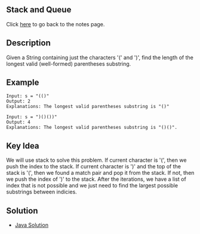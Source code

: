## Stack and Queue
Click [here](../notes.md) to go back to the notes page.

## Description
Given a String containing just the characters '(' and ')', find the length of the longest valid (well-formed) parentheses substring.

## Example
```
Input: s = "(()"
Output: 2
Explanations: The longest valid parentheses substring is "()"

Input: s = ")()())"
Output: 4
Explanations: The longest valid parentheses substring is "()()".
```

## Key Idea
We will use stack to solve this problem. If current character is '(', then we push the index to the stack. If current character is ')' and the top of the stack is '(', then we found a match pair and pop it from the stack. If not, then we push the index of ')' to the stack. After the iterations, we have a list of index that is not possible and we just need to find the largest possible substrings between indicies.

## Solution
- [Java Solution](longest_valid_parentheses.java)